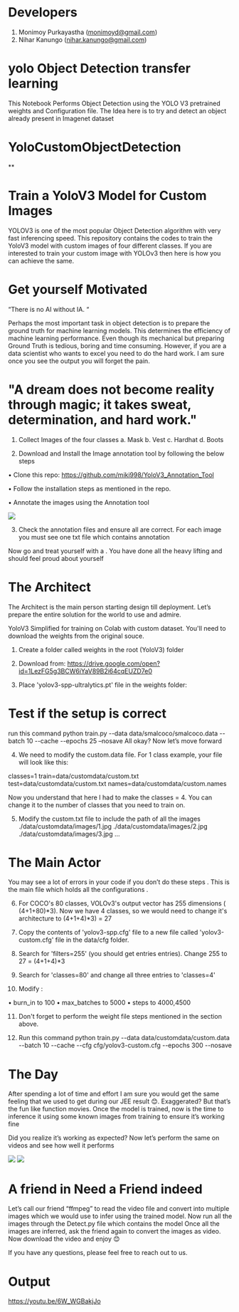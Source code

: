 
# Developers

1. Monimoy Purkayastha (monimoyd@gmail.com) 
2. Nihar Kanungo (nihar.kanungo@gmail.com)


# yolo Object Detection transfer learning

This Notebook Performs Object Detection using the YOLO V3 pretrained weights and Configuration file. The Idea here is to try and detect an object already present in Imagenet dataset 




# YoloCustomObjectDetection
**



Train a YoloV3 Model for Custom Images
=======================================
YOLOV3 is one of the most popular Object Detection algorithm with very fast inferencing speed. This repository contains the codes to train the YoloV3 model with custom images of four different classes. If you are interested to train your custom image with YOLOv3 then here is how you can achieve the same.

Get yourself Motivated 
========================
“There is no AI without IA. “

Perhaps the most important task in object detection is to prepare the ground truth for machine learning models. This determines the efficiency of machine learning performance. Even though its mechanical but preparing Ground Truth is tedious, boring and time consuming. However, if you are a data scientist who wants to excel you need to do the hard work. I am sure once you see the output you will forget the pain.

# "A dream does not become reality through magic; it takes sweat, determination, and hard work."

1.	Collect Images of the four classes
a.	Mask
b.	Vest
c.	Hardhat
d.	Boots

2.	Download and Install the Image annotation tool by following the below steps 

•	Clone this repo: https://github.com/miki998/YoloV3_Annotation_Tool

•	Follow the installation steps as mentioned in the repo.

•	Annotate the images using the Annotation tool


![](images/labeling.PNG)

3.	Check the annotation files and ensure all are correct. For each image you must see one txt file which contains annotation

Now go and treat yourself with a   . You have done all the heavy lifting and should feel proud about yourself 

The Architect
===============
The Architect is the main person starting design till deployment. Let’s prepare the entire solution for the world to use and admire.

YoloV3 Simplified for training on Colab with custom dataset.
You'll need to download the weights from the original souce.

1.	Create a folder called weights in the root (YoloV3) folder

2.	Download from: https://drive.google.com/open?id=1LezFG5g3BCW6iYaV89B2i64cqEUZD7e0

3.	Place 'yolov3-spp-ultralytics.pt' file in the weights folder:

# Test if the setup is correct

run this command python train.py --data data/smalcoco/smalcoco.data --batch 10 --cache --epochs 25 –nosave
All okay? Now let’s move forward

4.	We need to modify the custom.data file. For 1 class example, your file will look like this:

  classes=1
  train=data/customdata/custom.txt
  test=data/customdata/custom.txt 
  names=data/customdata/custom.names

Now you understand that here I had to make the classes = 4. You can change it to the number of classes that you need to train on.

5.	Modify the custom.txt file to include the path of all the images
./data/customdata/images/1.jpg
./data/customdata/images/2.jpg
./data/customdata/images/3.jpg
...

The Main Actor
================
You may see a lot of errors in your code if you don’t do these steps . This is the main file which holds all the configurations .

6.	For COCO's 80 classes, VOLOv3's output vector has 255 dimensions ( (4+1+80)*3). Now we have 4 classes, so we would need to change it's architecture to (4+1+4)*3) = 27

7.	Copy the contents of 'yolov3-spp.cfg' file to a new file called 'yolov3-custom.cfg' file in the data/cfg folder.

8.	Search for 'filters=255' (you should get entries entries). Change 255 to 27 = (4+1+4)*3

9.	Search for 'classes=80' and change all three entries to 'classes=4'

10.	Modify :

•	burn_in to 100
•	max_batches to 5000
•	steps to 4000,4500

11.	Don't forget to perform the weight file steps mentioned in the section above.

12.	Run this command python train.py --data data/customdata/custom.data --batch 10 --cache --cfg cfg/yolov3-custom.cfg --epochs 300 --nosave

# The Day

After spending a lot of time and effort I am sure you would get the same feeling that we used to get during our JEE result 😊. Exaggerated? But that’s the fun like function movies.
Once the model is trained, now is the time to inference it using some known images from training to ensure it’s working fine 

Did you realize it’s working as expected? Now let’s perform the same on videos and see how well it performs 

![](images/infer.jpg)
![](images/output.jpg)


# A friend in Need a Friend indeed
Let’s call our friend “ffmpeg” to read the video file and convert into multiple images which we would use to infer using the trained model.
Now run all the images through the Detect.py file which contains the model
Once all the images are inferred, ask the friend again to convert the images as video.
Now download the video and enjoy 😊


If you have any questions, please feel free to reach out to us. 
 
 Output
 =========
 https://youtu.be/6W_WGBakjJo

 

